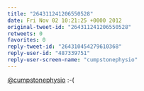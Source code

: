 ```yaml
---
title: "264311241206550528"
date: Fri Nov 02 10:21:25 +0000 2012
original-tweet-id: "264311241206550528"
retweets: 0
favorites: 0
reply-tweet-id: "264310454279610368"
reply-user-id: "487339751"
reply-user-screen-name: "cumpstonephysio"
---
```

<a href="https://twitter.com/cumpstonephysio">@cumpstonephysio</a> :-(
